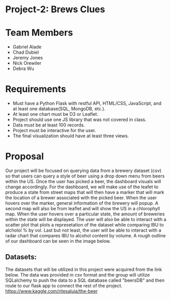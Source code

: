 # Project-2: Brews Clues

# Team Members

 * Gabriel Alade
 * Chad Dubiel
 * Jeremy Jones
 * Nick Orewiler
 * Debra Wu
 
 # Requirements
 *  Must have a Python Flask with restful API, HTML/CSS, JavaScript, and at least one database(SQL, MongoDB, etc.).
 *  At least one chart must be D3 or Leaflet.
 *  Project should use one JS library that was not covered in class.
 *  Data must be at least 100 records. 
 *  Project must be interactive for the user. 
 *  The final visualization should have at least three views. 

# Proposal 
Our project will be focused on querying data from a brewery dataset (csv) so that users can query a style of beer using a drop down menu from beers within the US.  Once the user has picked a beer, the dashboard visuals will change accordingly.  For the dashboard, we will make use of the leafet to produce a state from street maps that will then have a marker that will mark the location of a brewer associated with the picked beer.  When the user hovers over the marker, general information of the brewery will popup.  A second map will also be from leaflet and will show the US in a chlorophyll map.  When the user hovers over a particular state, the amount of breweries within the state will be displayed.  The user will also be able to interact with a scatter plot that plots a represetation of the dataset while comparing IBU to alcholol % by vol.  Last but not least, the user will be able to interact with a radar chart that compares IBU to alcohol content by volume.  A rough outline of our dashboard can be seen in the image below. 

## Datasets:
The datasets that will be utilized in this project were acquired from the link below.  The data was provided in csv format and the group will utilize SQLalchemy to push the data to a SQL database called "beersDB" and then route to our flask app to connect the rest of the project. 
https://www.kaggle.com/ritesaluja/the-beer
